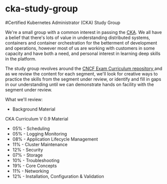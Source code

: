 # cka-study-group

#Certified Kubernetes Administrator (CKA) Study Group

We're a small group with a common interest in passing the [CKA](https://www.cncf.io/certification/expert/). We all have a belief that there's lots of value in understanding distributed systems, containers and container orchestration for the betterment of development and operations, however most of us are working with customers in some capacity and have both a need, and personal interest in learning deep skills in the platform. 

The study group revolves around the [CNCF Exam Curriculum repository ](https://github.com/cncf/curriculum) and as we review the content for each segment, we'll look for creative ways to practice the skills from the segment under review, or identify and fill in gaps in our understanding until we can demonstrate hands on facility with the segment under review. 

What we'll review:
* Background Material

CKA Curriculum V 0.9 Material
* 05% - Scheduling
* 05% - Logging Monitoring
* 08% - Application Lifecycle Management
* 11% - Cluster Maintenance
* 12% - Security
* 07% - Storage
* 10% - Troubleshooting
* 19% - Core Concepts
* 11% - Networking
* 12% - Installation, Configuration & Validation


